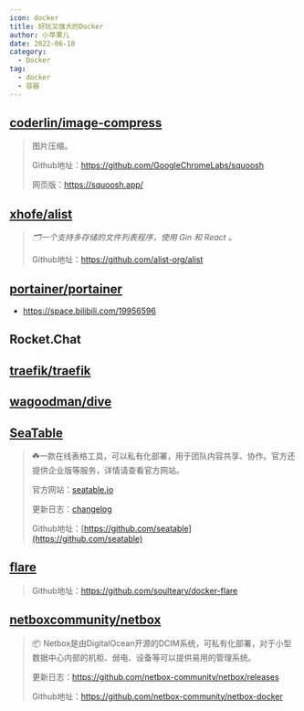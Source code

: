 ```yaml
---
icon: docker
title: 好玩又强大的Docker
author: 小苹果儿
date: 2022-06-10
category:
  - Docker
tag:
  - docker
  - 容器
---
```




## [coderlin/image-compress](https://registry.hub.docker.com/r/coderlin/image-compress)

  > 图片压缩。
  >
  > Github地址：https://github.com/GoogleChromeLabs/squoosh
  >
  > 网页版：https://squoosh.app/

## [xhofe/alist](https://hub.docker.com/r/xhofe/alist)

  > *🗂️一个支持多存储的文件列表程序，使用 Gin 和 React 。*
  >
  > Github地址：https://github.com/alist-org/alist

## [portainer/portainer](https://github.com/portainer/portainer)

- https://space.bilibili.com/19956596

## Rocket.Chat

## [traefik/traefik](https://github.com/traefik/traefik)

## [wagoodman/dive](https://github.com/wagoodman/dive)

## [SeaTable](https://hub.docker.com/r/seatable/seatable-developer)
  
  > :shamrock:一款在线表格工具，可以私有化部署，用于团队内容共享、协作。官方还提供企业版等服务，详情请查看官方网站。
  >
  > 官方网站：[seatable.io](https://seatable.io/)
  >
  > 更新日志：[changelog](https://seatable.io/docs/changelog/)
  >
  > Github地址：[https://github.com/seatable](https://github.com/seatable)
  
## [flare](https://hub.docker.com/r/soulteary/flare)
  > Github地址：https://github.com/soulteary/docker-flare
  
## [netboxcommunity/netbox](https://hub.docker.com/r/netboxcommunity/netbox)

  > :package: Netbox是由DigitalOcean开源的DCIM系统，可私有化部署，对于小型数据中心内部的机柜、弱电、设备等可以提供易用的管理系统。
  >
  > 更新日志：https://github.com/netbox-community/netbox/releases
  >
  > Github地址：https://github.com/netbox-community/netbox-docker
